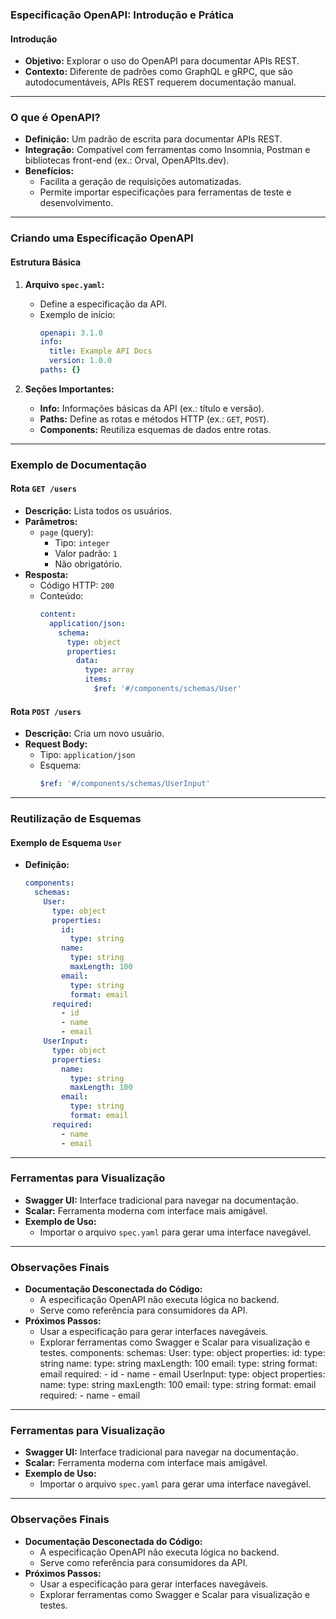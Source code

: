 ### Especificação OpenAPI: Introdução e Prática

#### Introdução

- **Objetivo:** Explorar o uso do OpenAPI para documentar APIs REST.
- **Contexto:** Diferente de padrões como GraphQL e gRPC, que são autodocumentáveis, APIs REST requerem documentação manual.

---

### O que é OpenAPI?

- **Definição:** Um padrão de escrita para documentar APIs REST.
- **Integração:** Compatível com ferramentas como Insomnia, Postman e bibliotecas front-end (ex.: Orval, OpenAPIts.dev).
- **Benefícios:**
  - Facilita a geração de requisições automatizadas.
  - Permite importar especificações para ferramentas de teste e desenvolvimento.

---

### Criando uma Especificação OpenAPI

#### Estrutura Básica

1. **Arquivo `spec.yaml`:**

   - Define a especificação da API.
   - Exemplo de início:
     ```yaml
     openapi: 3.1.0
     info:
       title: Example API Docs
       version: 1.0.0
     paths: {}
     ```

2. **Seções Importantes:**
   - **Info:** Informações básicas da API (ex.: título e versão).
   - **Paths:** Define as rotas e métodos HTTP (ex.: `GET`, `POST`).
   - **Components:** Reutiliza esquemas de dados entre rotas.

---

### Exemplo de Documentação

#### Rota `GET /users`

- **Descrição:** Lista todos os usuários.
- **Parâmetros:**
  - `page` (query):
    - Tipo: `integer`
    - Valor padrão: `1`
    - Não obrigatório.
- **Resposta:**
  - Código HTTP: `200`
  - Conteúdo:
    ```yaml
    content:
      application/json:
        schema:
          type: object
          properties:
            data:
              type: array
              items:
                $ref: '#/components/schemas/User'
    ```

#### Rota `POST /users`

- **Descrição:** Cria um novo usuário.
- **Request Body:**
  - Tipo: `application/json`
  - Esquema:
    ```yaml
    $ref: '#/components/schemas/UserInput'
    ```

---

### Reutilização de Esquemas

#### Exemplo de Esquema `User`

- **Definição:**
  ```yaml
  components:
    schemas:
      User:
        type: object
        properties:
          id:
            type: string
          name:
            type: string
            maxLength: 100
          email:
            type: string
            format: email
        required:
          - id
          - name
          - email
      UserInput:
        type: object
        properties:
          name:
            type: string
            maxLength: 100
          email:
            type: string
            format: email
        required:
          - name
          - email
  ```

---

### Ferramentas para Visualização

- **Swagger UI:** Interface tradicional para navegar na documentação.
- **Scalar:** Ferramenta moderna com interface mais amigável.
- **Exemplo de Uso:**
  - Importar o arquivo `spec.yaml` para gerar uma interface navegável.

---

### Observações Finais

- **Documentação Desconectada do Código:**
  - A especificação OpenAPI não executa lógica no backend.
  - Serve como referência para consumidores da API.
- **Próximos Passos:**
  - Usar a especificação para gerar interfaces navegáveis.
  - Explorar ferramentas como Swagger e Scalar para visualização e testes. components:
    schemas:
    User:
    type: object
    properties:
    id:
    type: string
    name:
    type: string
    maxLength: 100
    email:
    type: string
    format: email
    required: - id - name - email
    UserInput:
    type: object
    properties:
    name:
    type: string
    maxLength: 100
    email:
    type: string
    format: email
    required: - name - email

---

### Ferramentas para Visualização

- **Swagger UI:** Interface tradicional para navegar na documentação.
- **Scalar:** Ferramenta moderna com interface mais amigável.
- **Exemplo de Uso:**
  - Importar o arquivo `spec.yaml` para gerar uma interface navegável.

---

### Observações Finais

- **Documentação Desconectada do Código:**
  - A especificação OpenAPI não executa lógica no backend.
  - Serve como referência para consumidores da API.
- **Próximos Passos:**
  - Usar a especificação para gerar interfaces navegáveis.
  - Explorar ferramentas como Swagger e Scalar para visualização e testes.
